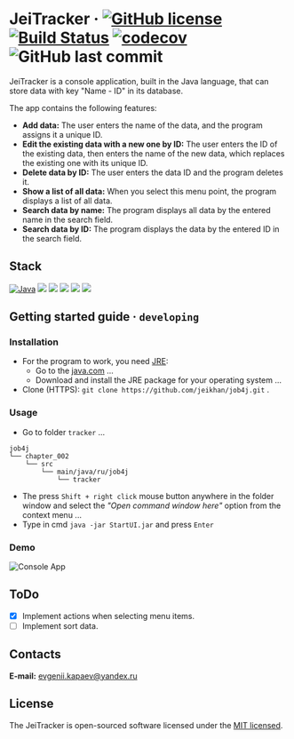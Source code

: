 # JeiTracker &middot; [![GitHub license](https://img.shields.io/badge/license-MIT-brightgreen.svg)](https://github.com/jeikhan/job4j/blob/hotfix_3/LICENSE)  [![Build Status](https://travis-ci.com/jeikhan/job4j.svg?branch=hotfix_3)](https://travis-ci.com/jeikhan/job4j) [![codecov](https://codecov.io/gh/jeikhan/job4j/branch/hotfix_3/graph/badge.svg?token=WUPRSSWI6Y)](https://codecov.io/gh/jeikhan/job4j) ![GitHub last commit](https://img.shields.io/github/last-commit/jeikhan/job4j)

JeiTracker is a console application, built in the Java language, that can store data with key "Name - ID" in its database.

The app contains the following features:

- **Add data:** The user enters the name of the data, and the program assigns it a unique ID.
- **Edit the existing data with a new one by ID:** The user enters the ID of the existing data, then enters the name of the new data, which replaces the existing one with its unique ID.
- **Delete data by ID:** The user enters the data ID and the program deletes it.
- **Show a list of all data:** When you select this menu point, the program displays a list of all data.
- **Search data by name:** The program displays all data by the entered name in the search field.
- **Search data by ID:** The program displays the data by the entered ID in the search field.

## Stack

[![Java](https://img.shields.io/badge/-Java_13-F60102?style=flat&logo=java&logoColor=white)](https://www.oracle.com/java/technologies/javase-downloads.html)
![](https://img.shields.io/badge/-jUnit_4.13.1-259C5F?style=flat&logo=&logoColor=)
![](https://img.shields.io/badge/-Apache_Maven_3.6.2-C71A36?style=flat&logo=apache-maven&logoColor=white)
![](https://img.shields.io/badge/-Travis_CI-ECE8AA?style=flat&logo=Travis-CI&logoColor=black)
![](https://img.shields.io/badge/-JaCoCo-7D0D00?style=flat&logo=JaCoCo&logoColor=white)
![](https://img.shields.io/badge/-CheckStyle-FCC204?style=flat&logo=CheckStyle&logoColor=white)

## Getting started guide  &middot; ```developing```

### Installation

- For the program to work, you need [JRE](https://ru.wikipedia.org/wiki/Java_Runtime_Environment):
  - Go to the [java.com](https://www.java.com/ru/download/manual.jsp) ...
  - Download and install the JRE package for your operating system ...
- Clone (HTTPS): ``` git clone https://github.com/jeikhan/job4j.git ``` .

### Usage

- Go to folder ``` tracker ``` ...

```
job4j
└── chapter_002
    └── src
        └── main/java/ru/job4j
            └── tracker
```
- The press ``` Shift + right click ``` mouse button anywhere in the folder window and select the _"Open command window here"_ option from the context menu ...
- Type in cmd ``` java -jar StartUI.jar ``` and press ``` Enter ```

### Demo

![Console App](https://i.ibb.co/DbZczCw/console-app.png)

## ToDo

- [x] Implement actions when selecting menu items.
- [ ] Implement sort data.

## Contacts

**E-mail:** evgenii.kapaev@yandex.ru

## License

The JeiTracker is open-sourced software licensed under the [MIT licensed](./LICENSE).
